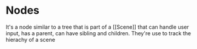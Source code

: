 # Nodes
It's a node similar to a tree that is part of a [[Scene]] that can handle user input, has a parent, can have sibling and children. They're use to track the hierachy of a scene